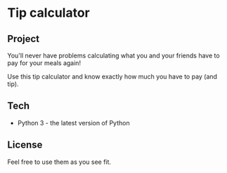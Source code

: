 # Tip calculator

## Project

You'll never have problems calculating what you and your friends have to pay for your meals again!

Use this tip calculator and know exactly how much you have to pay (and tip).

## Tech

- Python 3 - the latest version of Python

## License

Feel free to use them as you see fit.
